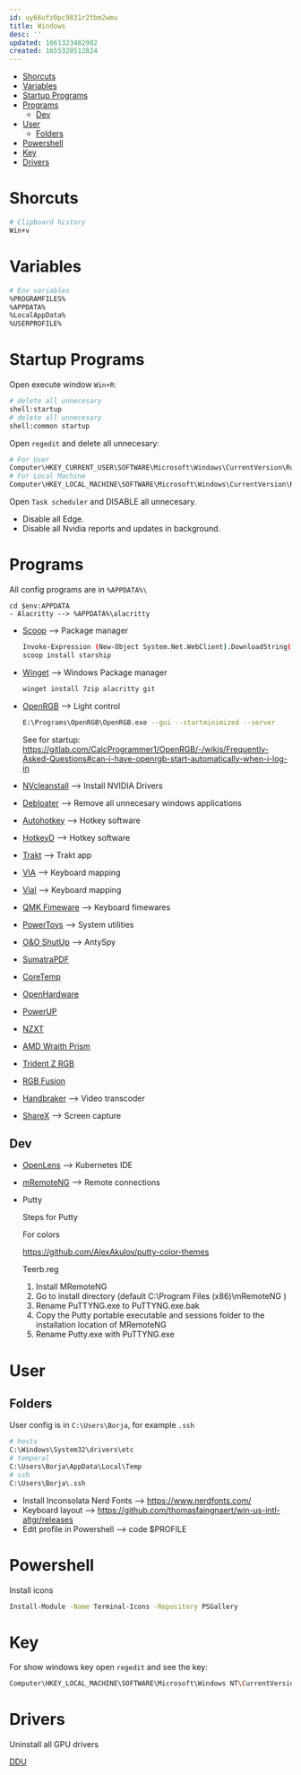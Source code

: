 ```yaml
---
id: uy66ufz0pc9831r2tbm2wmu
title: Windows
desc: ''
updated: 1661323482982
created: 1655320512824
---
```


- [Shorcuts](#shorcuts)
- [Variables](#variables)
- [Startup Programs](#startup-programs)
- [Programs](#programs)
  - [Dev](#dev)
- [User](#user)
  - [Folders](#folders)
- [Powershell](#powershell)
- [Key](#key)
- [Drivers](#drivers)

# Shorcuts

```bash
# Clipboard history
Win+v
```

# Variables

```bash
# Env variables
%PROGRAMFILES%
%APPDATA%
%LocalAppData%
%USERPROFILE%
```

# Startup Programs

Open execute window `Win+R`:

```bash
# delete all unnecesary
shell:startup
# delete all unnecesary
shell:common startup
```
Open `regedit` and delete all unnecesary:

```bash
# For User
Computer\HKEY_CURRENT_USER\SOFTWARE\Microsoft\Windows\CurrentVersion\Run
# For Local Machine
Computer\HKEY_LOCAL_MACHINE\SOFTWARE\Microsoft\Windows\CurrentVersion\Run
```

Open `Task scheduler` and DISABLE all unnecesary.

- Disable all Edge.
- Disable all Nvidia reports and updates in background.

# Programs

All config programs are in `%APPDATA%\`

    cd $env:APPDATA
    - Alacritty --> %APPDATA%\alacritty

- [Scoop](https://scoop.sh/) --> Package manager
  
    ```bash
    Invoke-Expression (New-Object System.Net.WebClient).DownloadString('https://get.scoop.sh')
    scoop install starship
    ```

- [Winget](https://github.com/microsoft/winget-cli) --> Windows Package manager

    ```bash
    winget install 7zip alacritty git
    ```

- [OpenRGB](https://openrgb.org/) --> Light control

    ```bash
    E:\Programs\OpenRGB\OpenRGB.exe --gui --startminimized --server
    ```
    See for startup: https://gitlab.com/CalcProgrammer1/OpenRGB/-/wikis/Frequently-Asked-Questions#can-i-have-openrgb-start-automatically-when-i-log-in

- [NVcleanstall](https://www.techpowerup.com/nvcleanstall/) --> Install NVIDIA Drivers
- [Debloater](https://github.com/Sycnex/Windows10Debloater) --> Remove all unnecesary windows applications
- [Autohotkey](https://www.autohotkey.com/) --> Hotkey software
- [HotkeyD](https://github.com/HikariKnight/hotkeyD) --> Hotkey software
- [Trakt](https://github.com/iamkroot/trakt-scrobbler) --> Trakt app
- [VIA](https://caniusevia.com/) --> Keyboard mapping
- [Vial](https://get.vial.today/) --> Keyboard mapping
- [QMK Fimeware](https://docs.qmk.fm/#/) --> Keyboard fimewares
- [PowerToys](https://github.com/microsoft/PowerToys) --> System utilities
- [O&O ShutUp](https://www.oo-software.com/en/shutup10) --> AntySpy
- [SumatraPDF](https://www.sumatrapdfreader.org/free-pdf-reader)
- [CoreTemp](https://www.alcpu.com/CoreTemp/)
- [OpenHardware](https://openhardwaremonitor.org/)
- [PowerUP](https://www.techpowerup.com/gpuz/)
- [NZXT](https://nzxt.com/software/cam)
- [AMD Wraith Prism](https://landing.coolermaster.com/pages/amd-ryzen-wraith-prism-rgb-software/)
- [Trident Z RGB](https://www.gskill.com/download/1502180912/1551690847/Trident-Z-Family-(RGB,-Royal,-Neo))
- [RGB Fusion](https://www.gigabyte.com/MicroSite/512/download.html)
- [Handbraker](https://handbrake.fr/) --> Video transcoder
- [ShareX](https://getsharex.com/) --> Screen capture

## Dev

- [OpenLens](https://github.com/MuhammedKalkan/OpenLens) --> Kubernetes IDE
- [mRemoteNG](https://github.com/mRemoteNG/mRemoteNG) --> Remote connections
- Putty

    Steps for Putty

    For colors

    https://github.com/AlexAkulov/putty-color-themes

    Teerb.reg

    1. Install MRemoteNG
    2. Go to install directory (default C:\Program Files (x86)\mRemoteNG )
    3. Rename PuTTYNG.exe to PuTTYNG.exe.bak
    4. Copy the Putty portable executable and sessions folder to the installation location of MRemoteNG
    5. Rename Putty.exe with PuTTYNG.exe


# User

## Folders

User config is in `C:\Users\Borja`, for example `.ssh`

```bash
# hosts
C:\Windows\System32\drivers\etc
# temporal
C:\Users\Borja\AppData\Local\Temp
# ssh
C:\Users\Borja\.ssh
```

- Install Inconsolata Nerd Fonts --> https://www.nerdfonts.com/
- Keyboard layout --> https://github.com/thomasfaingnaert/win-us-intl-altgr/releases
- Edit profile in Powershell --> code $PROFILE

# Powershell

Install icons

```bash
Install-Module -Name Terminal-Icons -Repository PSGallery
```
# Key

For show windows key open `regedit` and see the key:

```bash
Computer\HKEY_LOCAL_MACHINE\SOFTWARE\Microsoft\Windows NT\CurrentVersion\SoftwareProtectionPlatform
```

# Drivers

Uninstall all GPU drivers

[DDU](https://www.guru3d.com/files-details/display-driver-uninstaller-download.html)

